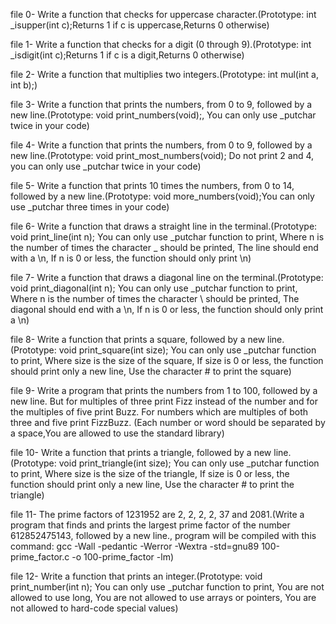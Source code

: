 file 0- Write a function that checks for uppercase character.(Prototype: int _isupper(int c);Returns 1 if c is uppercase,Returns 0 otherwise)



file 1- Write a function that checks for a digit (0 through 9).(Prototype: int _isdigit(int c);Returns 1 if c is a digit,Returns 0 otherwise)



file 2- Write a function that multiplies two integers.(Prototype: int mul(int a, int b);)



file 3- Write a function that prints the numbers, from 0 to 9, followed by a new line.(Prototype: void print_numbers(void);, You can only use _putchar twice in your code)



file 4- Write a function that prints the numbers, from 0 to 9, followed by a new line.(Prototype: void print_most_numbers(void); Do not print 2 and 4, you can only use _putchar twice in your code)



file 5- Write a function that prints 10 times the numbers, from 0 to 14, followed by a new line.(Prototype: void more_numbers(void);You can only use _putchar three times in your code)



file 6- Write a function that draws a straight line in the terminal.(Prototype: void print_line(int n); You can only use _putchar function to print, Where n is the number of times the character _ should be printed, The line should end with a \n, If n is 0 or less, the function should only print \n)



file 7- Write a function that draws a diagonal line on the terminal.(Prototype: void print_diagonal(int n); You can only use _putchar function to print, Where n is the number of times the character \ should be printed, The diagonal should end with a \n, If n is 0 or less, the function should only print a \n)



file 8- Write a function that prints a square, followed by a new line.(Prototype: void print_square(int size); You can only use _putchar function to print, Where size is the size of the square, If size is 0 or less, the function should print only a new line, Use the character # to print the square)



file 9- Write a program that prints the numbers from 1 to 100, followed by a new line. But for multiples of three print Fizz instead of the number and for the multiples of five print Buzz. For numbers which are multiples of both three and five print FizzBuzz. (Each number or word should be separated by a space,You are allowed to use the standard library)



file 10- Write a function that prints a triangle, followed by a new line. (Prototype: void print_triangle(int size); You can only use _putchar function to print, Where size is the size of the triangle, If size is 0 or less, the function should print only a new line, Use the character # to print the triangle)



file 11- The prime factors of 1231952 are 2, 2, 2, 2, 37 and 2081.(Write a program that finds and prints the largest prime factor of the number 612852475143, followed by a new line., program will be compiled with this command: gcc -Wall -pedantic -Werror -Wextra -std=gnu89 100-prime_factor.c -o 100-prime_factor -lm)



file 12- Write a function that prints an integer.(Prototype: void print_number(int n); You can only use _putchar function to print, You are not allowed to use long, You are not allowed to use arrays or pointers, You are not allowed to hard-code special values)
